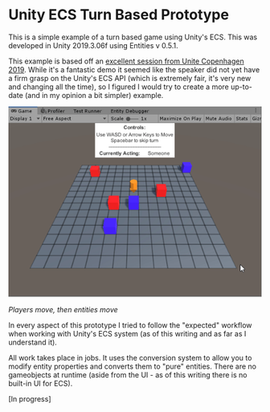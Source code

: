 # Unity ECS Turn Based Prototype

This is a simple example of a turn based game using Unity's ECS. This was developed in Unity 2019.3.06f using Entities v 0.5.1.

This example is based off an [excellent session from Unite Copenhagen 2019](https://www.youtube.com/watch?v=mL4qrt-15TE). While it's a fantastic demo it seemed like the speaker did not yet have a firm grasp on the Unity's ECS API (which is extremely fair, it's very new and changing all the time), so I figured I would try to create a more up-to-date (and in my opinion a bit simpler) example.

![](images/demo.gif)
 
*Players move, then entities move*

In every aspect of this prototype I tried to follow the "expected" workflow when working with Unity's ECS system (as of this writing and as far as I understand it).

All work takes place in jobs. It uses the conversion system to allow you to modify entity properties and converts them to "pure" entities. There are no gameobjects at runtime (aside from the UI - as of this writing there is no built-in UI for ECS).

[In progress]